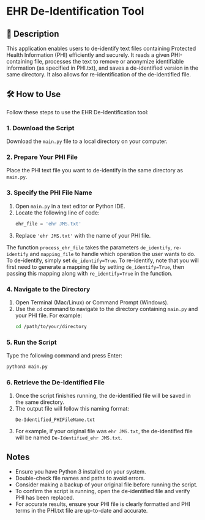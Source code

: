 # EHR De-Identification Tool

## 📌 Description
This application enables users to de-identify text files containing Protected Health Information (PHI) efficiently and securely. It reads a given PHI-containing file, processes the text to remove or anonymize identifiable information (as specified in PHI.txt), and saves a de-identified version in the same directory. It also allows for re-identification of the de-identified file.

## 🛠 How to Use

Follow these steps to use the EHR De-Identification tool:

### 1. Download the Script
Download the `main.py` file to a local directory on your computer.

### 2. Prepare Your PHI File
Place the PHI text file you want to de-identify in the same directory as `main.py`.

### 3. Specify the PHI File Name
1. Open `main.py` in a text editor or Python IDE.
2. Locate the following line of code:
   ```python
   ehr_file = 'ehr JMS.txt'
   ```
3. Replace `'ehr JMS.txt'` with the name of your PHI file.

The function `process_ehr_file` takes the parameters `de_identify`, `re-identify` and `mapping_file` to handle which operation the user wants to do. To de-identify, simply set `de_identify=True`. To re-identify, note that you will first need to generate a mapping file by setting `de_identify=True`, then passing this mapping along with `re_identify=True` in the function.

### 4. Navigate to the Directory
1. Open Terminal (Mac/Linux) or Command Prompt (Windows).
2. Use the `cd` command to navigate to the directory containing `main.py` and your PHI file. For example:
   ```sh
   cd /path/to/your/directory
   ```

### 5. Run the Script
Type the following command and press Enter:
```sh
python3 main.py
```

### 6. Retrieve the De-Identified File
1. Once the script finishes running, the de-identified file will be saved in the same directory.
2. The output file will follow this naming format:
   ```
   De-Identified_PHIFileName.txt
   ```
3. For example, if your original file was `ehr JMS.txt`, the de-identified file will be named `De-Identified_ehr JMS.txt`.

## Notes
- Ensure you have Python 3 installed on your system.
- Double-check file names and paths to avoid errors.
- Consider making a backup of your original file before running the script.
- To confirm the script is running, open the de-identified file and verify PHI has been replaced. 
- For accurate results, ensure your PHI file is clearly formatted and PHI terms in the PHI.txt file are up-to-date and accurate. 
